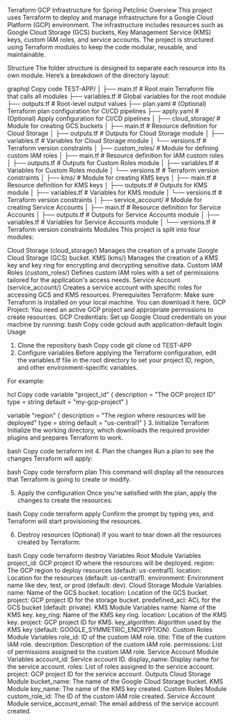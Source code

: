 Terraform GCP Infrastructure for Spring Petclinic
Overview
This project uses Terraform to deploy and manage infrastructure for a Google Cloud Platform (GCP) environment. The infrastructure includes resources such as Google Cloud Storage (GCS) buckets, Key Management Service (KMS) keys, custom IAM roles, and service accounts. The project is structured using Terraform modules to keep the code modular, reusable, and maintainable.

Structure
The folder structure is designed to separate each resource into its own module. Here’s a breakdown of the directory layout:

graphql
Copy code
TEST-APP/
│
├── main.tf                   # Root main Terraform file that calls all modules
├── variables.tf               # Global variables for the root module
├── outputs.tf                 # Root-level output values
├── plan.yaml                  # (Optional) Terraform plan configuration for CI/CD pipelines
├── apply.yaml                 # (Optional) Apply configuration for CI/CD pipelines
│
├── cloud_storage/             # Module for creating GCS buckets
│   ├── main.tf                # Resource definition for Cloud Storage
│   ├── outputs.tf             # Outputs for Cloud Storage module
│   ├── variables.tf           # Variables for Cloud Storage module
│   └── versions.tf            # Terraform version constraints
│
├── custom_roles/              # Module for defining custom IAM roles
│   ├── main.tf                # Resource definition for IAM custom roles
│   ├── outputs.tf             # Outputs for Custom Roles module
│   ├── variables.tf           # Variables for Custom Roles module
│   └── versions.tf            # Terraform version constraints
│
├── kms/                       # Module for creating KMS keys
│   ├── main.tf                # Resource definition for KMS keys
│   ├── outputs.tf             # Outputs for KMS module
│   ├── variables.tf           # Variables for KMS module
│   └── versions.tf            # Terraform version constraints
│
├── service_account/            # Module for creating Service Accounts
│   ├── main.tf                # Resource definition for Service Accounts
│   ├── outputs.tf             # Outputs for Service Accounts module
│   ├── variables.tf           # Variables for Service Accounts module
│   └── versions.tf            # Terraform version constraints
Modules
This project is split into four modules:

Cloud Storage (cloud_storage/)
Manages the creation of a private Google Cloud Storage (GCS) bucket.
KMS (kms/)
Manages the creation of a KMS key and key ring for encrypting and decrypting sensitive data.
Custom IAM Roles (custom_roles/)
Defines custom IAM roles with a set of permissions tailored for the application's access needs.
Service Account (service_account/)
Creates a service account with specific roles for accessing GCS and KMS resources.
Prerequisites
Terraform: Make sure Terraform is installed on your local machine. You can download it here.
GCP Project: You need an active GCP project and appropriate permissions to create resources.
GCP Credentials: Set up Google Cloud credentials on your machine by running:
bash
Copy code
gcloud auth application-default login
Usage
1. Clone the repository
bash
Copy code
git clone <repository-url>
cd TEST-APP
2. Configure variables
Before applying the Terraform configuration, edit the variables.tf file in the root directory to set your project ID, region, and other environment-specific variables.

For example:

hcl
Copy code
variable "project_id" {
  description = "The GCP project ID"
  type        = string
  default     = "my-gcp-project"
}

variable "region" {
  description = "The region where resources will be deployed"
  type        = string
  default     = "us-central1"
}
3. Initialize Terraform
Initialize the working directory, which downloads the required provider plugins and prepares Terraform to work.

bash
Copy code
terraform init
4. Plan the changes
Run a plan to see the changes Terraform will apply:

bash
Copy code
terraform plan
This command will display all the resources that Terraform is going to create or modify.

5. Apply the configuration
Once you're satisfied with the plan, apply the changes to create the resources:

bash
Copy code
terraform apply
Confirm the prompt by typing yes, and Terraform will start provisioning the resources.

6. Destroy resources (Optional)
If you want to tear down all the resources created by Terraform:

bash
Copy code
terraform destroy
Variables
Root Module Variables
project_id: GCP project ID where the resources will be deployed.
region: The GCP region to deploy resources (default: us-central1).
location: Location for the resources (default: us-central1).
environment: Environment name like dev, test, or prod (default: dev).
Cloud Storage Module Variables
name: Name of the GCS bucket.
location: Location of the GCS bucket.
project: GCP project ID for the storage bucket.
predefined_acl: ACL for the GCS bucket (default: private).
KMS Module Variables
name: Name of the KMS key.
key_ring: Name of the KMS key ring.
location: Location of the KMS key.
project: GCP project ID for KMS.
key_algorithm: Algorithm used by the KMS key (default: GOOGLE_SYMMETRIC_ENCRYPTION).
Custom Roles Module Variables
role_id: ID of the custom IAM role.
title: Title of the custom IAM role.
description: Description of the custom IAM role.
permissions: List of permissions assigned to the custom IAM role.
Service Account Module Variables
account_id: Service account ID.
display_name: Display name for the service account.
roles: List of roles assigned to the service account.
project: GCP project ID for the service account.
Outputs
Cloud Storage Module
bucket_name: The name of the Google Cloud Storage bucket.
KMS Module
key_name: The name of the KMS key created.
Custom Roles Module
custom_role_id: The ID of the custom IAM role created.
Service Account Module
service_account_email: The email address of the service account created.
